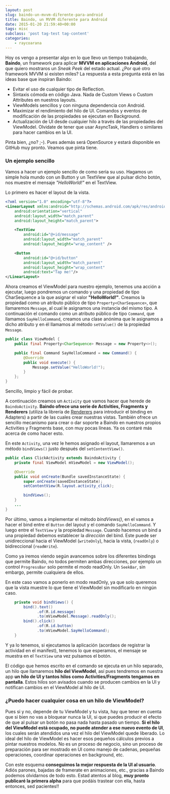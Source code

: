 ```yaml
---
layout: post
slug: baindo-un-mvvm-diferente-para-android
title: Baindo, un MVVM diferente para Android
date: 2015-01-20 21:59:40+00:00
tags: misc
subclass: 'post tag-test tag-content'
categories:
    - raycoarana
---
```


Hoy os vengo a presentar algo en lo que llevo un tiempo trabajando, **Baindo**, un framework para aplicar **MVVM en aplicaciones Android**, del que quiero mostraros un _Sneak Peek_ del estado actual.
¿Por qué otro framework MVVM si existen miles? La respuesta a esta pregunta está en las ideas base que inspiran Baindo:
	
  * Evitar el uso de cualquier tipo de Reflection.
  * Sintaxis cómoda en código Java. Nada de Custom Views o Custom Attributes en nuestros layouts.
  * ViewModels sencillos y con ninguna dependencia con Android.
  * Maximizar el rendimiento del hilo de UI. Comandos y eventos de modificación de las propiedades se ejecutan en Background.
  * Actualización de UI desde cualquier hilo a través de las propiedades del ViewModel. Olvidate de tener que usar AsyncTask, Handlers o similares para hacer cambios en la UI.

Pinta bien, ¿no? ;-). Pues además será OpenSource y estará disponible en GitHub muy pronto. Veamos que pinta tiene.

<!--more-->

### Un ejemplo sencillo

Vamos a hacer un ejemplo sencillo de como seria su uso. Hagamos un simple hola mundo con un Button y un TextView que al pulsar dicho botón, nos muestre el mensaje _"HelloWorld!"_ en el TextView.

Lo primero es hacer el layout de la vista.

``` xml
<?xml version="1.0" encoding="utf-8"?>
<LinearLayout xmlns:android="http://schemas.android.com/apk/res/android"
    android:orientation="vertical"
    android:layout_width="match_parent"
    android:layout_height="match_parent">

    <TextView
        android:id="@+id/message"
        android:layout_width="match_parent"
        android:layout_height="wrap_content" />

    <Button
        android:id="@+id/button"
        android:layout_width="match_parent"
        android:layout_height="wrap_content"
        android:text="Tap me!"/>
</LinearLayout>
```

Ahora creamos el ViewModel para nuestro ejemplo, tenemos una acción a ejecutar, luego pondremos un comando y una propiedad de tipo CharSequence a la que asignar el valor **"HelloWorld!"**.
Creamos la propiedad como un atributo público de tipo `Property<CharSequence>`, que llamaremos `Message`, al cual le asignamos una instancia del mismo tipo.
A continuación el comando como un atributo público de tipo `Command`, que llamamos `SayHelloCommand`, creamos una clase anónima que le asignamos a dicho atributo y en él llamamos al método `setValue()` de la propiedad `Message`.

```java
public class ViewModel {
    public final Property<CharSequence> Message = new Property<>();

    public final Command SayHelloCommand = new Command() {
        @Override
        public void execute() {
            Message.setValue("HelloWorld!");
        }
    };
}
```

Sencillo, limpio y fácil de probar.

A continuación creamos un `Activity` que vamos hacer que herede de `BaindoActivity`. **Baindo ofrece una serie de Activities, Fragments y Renderers** (utiliza la librería de [Renderers](https://github.com/pedrovgs/Renderers) para introducir el binding en Adapters) a partir de las cuales crear nuestras vistas. También ofrece un sencillo mecanismo para crear o dar soporte a Baindo en nuestros propios Activities y Fragments base, con muy pocas líneas. Ya os contaré más acerca de como hacer esto.

En este `Activity`, una vez le hemos asignado el layout, llamaremos a un método `bindViews()` justo después del `setContentView()`.

```java
public class ClickActivity extends BaindoActivity {
    private final ViewModel mViewModel = new ViewModel();

    @Override
    public void onCreate(Bundle savedInstanceState) {
        super.onCreate(savedInstanceState);
        setContentView(R.layout.activity_click);

        bindViews();
    }
    ...
}
```

Por último, vamos a implementar el método _bindViews()_, en el vamos a hacer el bind entre el `Button` del layout y el comando `SayHelloCommand`. Y luego entre el `TextView` y la propiedad `Message`. Cuando hacemos un bind a una propiedad debemos establecer la _dirección_ del bind. Este puede ser unidireccional hacia el ViewModel (`writeOnly`), hacia la vista, (`readOnly`) o bidireccional (`readWrite`).

Como ya iremos viendo según avancemos sobre los diferentes bindings que permite Baindo, no todos permiten ambas direcciones, por ejemplo un control `ProgressBar` solo permite el modo readOnly. Un `SeekBar`, sin embargo, permite cualquiera de ellos.

En este caso vamos a ponerlo en modo readOnly, ya que solo queremos que la vista muestre lo que tiene el ViewModel sin modificarlo en ningún caso.

```java
    private void bindViews() {
        bind().text()
              .of(R.id.message)
              .to(mViewModel.Message).readOnly();
        bind().click()
              .of(R.id.button)
              .to(mViewModel.SayHelloCommand);
    }
```

Y ya lo tenemos, si ejecutamos la aplicación (acordaos de registrar la actividad en el manifest), tenemos lo que esperamos, el mensaje se muestra en el `TextView` una vez pulsamos el botón.

El código que hemos escrito en el comando se ejecuta en un hilo separado, un hilo que llamaremos **hilo del ViewModel**, así pues tendremos en nuestra app **un hilo de UI y tantos hilos como Activities/Fragments tengamos en pantalla**. Estos hilos son avisados cuando se producen cambios en la UI y notifican cambios en el ViewModel al hilo de UI.

### ¿Puedo hacer cualquier cosa en un hilo de ViewModel?
Pues si y no, depende de tu ViewModel y tu vista, hay que tener en cuenta que si bien no vas a bloquear nunca la UI, si que puedes producir el efecto de que al pulsar un botón no pasa nada hasta pasado un tiempo. **Si el hilo del ViewModel está ocupado, no puede atender a ese nuevo evento de UI**, los cuales serán atendidos una vez el hilo del ViewModel quede liberado. Lo ideal del hilo de ViewModel es hacer esos pequeños cálculos previos a pintar nuestros modelos. No es un proceso de negocio, sino un proceso de  preparación para ser mostrado en UI como manejo de cadenas, pequeñas operaciones, coordinar operaciones en background, etc.

Con este esquema **conseguimos la mejor respuesta de la UI al usuario**. Adiós parones, bajadas de framerate en animaciones, etc., gracias a Baindo podemos olvidarnos de todo esto. Estad atentos al blog, **muy pronto publicaré la primera alpha** para que podáis trastear con ella, hasta entonces, sed pacientes!!
